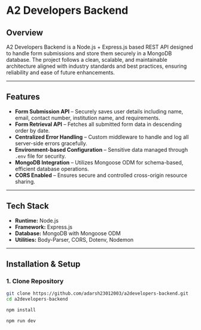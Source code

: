 # A2 Developers Backend

## Overview
A2 Developers Backend is a Node.js + Express.js based REST API designed to handle form submissions and store them securely in a MongoDB database. The project follows a clean, scalable, and maintainable architecture aligned with industry standards and best practices, ensuring reliability and ease of future enhancements.

---

## Features
- **Form Submission API** – Securely saves user details including name, email, contact number, institution name, and requirements.
- **Form Retrieval API** – Fetches all submitted form data in descending order by date.
- **Centralized Error Handling** – Custom middleware to handle and log all server-side errors gracefully.
- **Environment-based Configuration** – Sensitive data managed through `.env` file for security.
- **MongoDB Integration** – Utilizes Mongoose ODM for schema-based, efficient database operations.
- **CORS Enabled** – Ensures secure and controlled cross-origin resource sharing.

---

## Tech Stack
- **Runtime:** Node.js  
- **Framework:** Express.js  
- **Database:** MongoDB with Mongoose ODM  
- **Utilities:** Body-Parser, CORS, Dotenv, Nodemon  

---

## Installation & Setup

### 1. Clone Repository
```bash
git clone https://github.com/adarsh23012003/a2developers-backend.git
cd a2developers-backend

npm install

npm run dev
